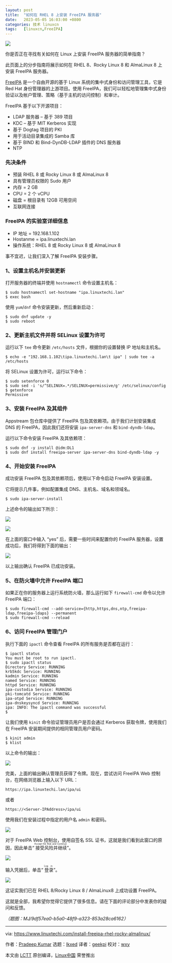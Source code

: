 ```yaml
---
layout: post
title:	"如何在 RHEL 8 上安装 FreeIPA 服务器"
date:	2023-05-05 16:03:00 +0800 
categories:	技术 linuxcn 
tags:	[linuxcn,FreeIPA]
---
```



![](/Asserts/Images/album/202305/05/160246m3vu7phhy7eyuo7j.png)


你是否正在寻找有关如何在 Linux 上安装 FreeIPA 服务器的简单指南？


此页面上的分步指南将展示如何在 RHEL 8、Rocky Linux 8 和 AlmaLinux 8 上安装 FreeIPA 服务器。


[FreeIPA](https://www.freeipa.org/page/Main_Page) 是一个自由开源的基于 Linux 系统的集中式身份和访问管理工具，它是 Red Hat 身份管理器的上游项目。使用 FreeIPA，我们可以轻松地管理集中式身份验证以及帐户管理、策略（基于主机的访问控制）和审计。


FreeIPA 基于以下开源项目：


* LDAP 服务器 – 基于 389 项目
* KDC – 基于 MIT Kerberos 实现
* 基于 Dogtag 项目的 PKI
* 用于活动目录集成的 Samba 库
* 基于 BIND 和 Bind-DynDB-LDAP 插件的 DNS 服务器
* NTP


### 先决条件


* 预装 RHEL 8 或 Rocky Linux 8 或 AlmaLinux 8
* 具有管理员权限的 Sudo 用户
* 内存 = 2 GB
* CPU = 2 个 vCPU
* 磁盘 = 根目录有 12GB 可用空间
* 互联网连接


### FreeIPA 的实验室详细信息


* IP 地址 = 192.168.1.102
* Hostanme = ipa.linuxtechi.lan
* 操作系统：RHEL 8 或 Rocky Linux 8 或 AlmaLinux 8


事不宜迟，让我们深入了解 FreeIPA 安装步骤。


### 1、设置主机名并安装更新


打开服务器的终端并使用 `hostnamectl` 命令设置主机名：



```
$ sudo hostnamectl set-hostname "ipa.linuxtechi.lan"
$ exec bash

```

使用 `yum`/`dnf` 命令安装更新，然后重新启动：



```
$ sudo dnf update -y
$ sudo reboot

```

### 2、更新主机文件并将 SELinux 设置为许可


运行以下 `tee` 命令更新 `/etc/hosts` 文件，根据你的设置替换 IP 地址和主机名。



```
$ echo -e "192.168.1.102\tipa.linuxtechi.lan\t ipa" | sudo tee -a /etc/hosts

```

将 SELinux 设置为许可，运行以下命令：



```
$ sudo setenforce 0
$ sudo sed -i 's/^SELINUX=.*/SELINUX=permissive/g' /etc/selinux/config
$ getenforce
Permissive

```

### 3、安装 FreeIPA 及其组件


Appstream 包仓库中提供了 FreeIPA 包及其依赖项。由于我们计划安装集成 DNS 的 FreeIPA，因此我们还将安装 `ipa-server-dns` 和 `bind-dyndb-ldap`。


运行以下命令安装 FreeIPA 及其依赖项：



```
$ sudo dnf -y install @idm:DL1
$ sudo dnf install freeipa-server ipa-server-dns bind-dyndb-ldap -y

```

### 4、开始安装 FreeIPA


成功安装 FreeIPA 包及其依赖项后，使用以下命令启动 FreeIPA 安装设置。


它将提示几件事，例如配置集成 DNS、主机名、域名和领域名。



```
$ sudo ipa-server-install

```

上述命令的输出如下所示：


![](/Asserts/Images/album/202305/05/160518qihozk3cio397ssg.jpg)


![](/Asserts/Images/album/202305/05/160525s20i0nyzhi7sae78.jpg)


在上面的窗口中输入 “yes” 后，需要一些时间来配置你的 FreeIPA 服务器，设置成功后，我们将得到下面的输出：


![](/Asserts/Images/album/202305/05/160532czv95zvwavaki3ts.jpg)


以上输出确认 FreeIPA 已成功安装。


### 5、在防火墙中允许 FreeIPA 端口


如果正在你的服务器上运行系统防火墙，那么运行如下 `firewall-cmd` 命令以允许 FreeIPA 端口：



```
$ sudo firewall-cmd --add-service={http,https,dns,ntp,freeipa-ldap,freeipa-ldaps} --permanent
$ sudo firewall-cmd --reload

```

### 6、访问 FreeIPA 管理门户


执行下面的 `ipactl` 命令查看 FreeIPA 的所有服务是否都在运行：



```
$ ipactl status
You must be root to run ipactl.
$ sudo ipactl status
Directory Service: RUNNING
krb5kdc Service: RUNNING
kadmin Service: RUNNING
named Service: RUNNING
httpd Service: RUNNING
ipa-custodia Service: RUNNING
pki-tomcatd Service: RUNNING
ipa-otpd Service: RUNNING
ipa-dnskeysyncd Service: RUNNING
ipa: INFO: The ipactl command was successful
$

```

让我们使用 `kinit` 命令验证管理员用户是否会通过 Kerberos 获取令牌，使用我们在 FreeIPA 安装期间提供的相同管理员用户密码。



```
$ kinit admin
$ klist

```

以上命令的输出：


![](/Asserts/Images/album/202305/05/160543zzifmnusfsl05uqh.jpg)


完美，上面的输出确认管理员获得了令牌。现在，尝试访问 FreeIPA Web 控制台，在网络浏览器上输入以下 URL：



```
https://ipa.linuxtechi.lan/ipa/ui

```

或者



```
https://<Server-IPAddress>/ipa/ui

```

使用我们在安装过程中指定的用户名 `admin` 和密码。


![](/Asserts/Images/album/202305/05/160553qnz0ibslqstmhhzr.jpg)


对于 FreeIPA Web 控制台，使用自签名 SSL 证书，这就是我们看到此窗口的原因，因此单击“<ruby> 接受风险并继续 <rt>  Accept the Risk and Continue </rt></ruby>”。


![](/Asserts/Images/album/202305/05/160601j4kltzoofyftfbl0.jpg)


输入凭据后，单击“<ruby> 登录 <rt>  Log in </rt></ruby>”。


![](/Asserts/Images/album/202305/05/160610bj3luggvg377gnhg.jpg)


这证实我们已在 RHEL 8/Rocky Linux 8 / AlmaLinux8 上成功设置 FreeIPA。


这就是全部，我希望你觉得它提供了很多信息。请在下面的评论部分中发表你的疑问和反馈。


*（题图：MJ/9df57ea0-b5a0-48f9-a323-853a28ca6162）*




---


via: <https://www.linuxtechi.com/install-freeipa-rhel-rocky-almalinux/>


作者：[Pradeep Kumar](https://www.linuxtechi.com/author/pradeep/) 选题：[lkxed](https://github.com/lkxed/) 译者：[geekpi](https://github.com/geekpi) 校对：[wxy](https://github.com/wxy)


本文由 [LCTT](https://github.com/LCTT/TranslateProject) 原创编译，[Linux中国](https://linux.cn/) 荣誉推出
